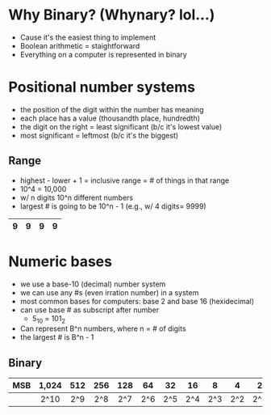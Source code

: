 # Why Binary? (Whynary? lol...)

* Cause it's the easiest thing to implement
* Boolean arithmetic = staightforward
* Everything on a computer is represented in binary


# Positional number systems
* the position of the digit within the number has meaning
* each place has a value (thousandth place, hundredth)
* the digit on the right = least significant (b/c it's lowest value)
* most significant = leftmost (b/c it's the biggest)

## Range
* highest - lower + 1 = inclusive range = # of things in that range
* 10^4 = 10,000
* w/ n digits 10^n different numbers
* largest # is going to be 10^n - 1 (e.g., w/ 4 digits= 9999)

| 9 | 9 | 9 | 9 |
|:-:|:-:|:-:|:-:|

# Numeric bases
* we use a base-10 (decimal) number system
* we can use any #s (even irration number) in a system
* most common bases for computers: base 2 and base 16 (hexidecimal)
* can use base # as subscript after number
  * 5<sub>10</sub> = 101<sub>2</sub>
* Can represent B^n numbers, where n = # of digits
* the largest # is B^n - 1

## Binary
| MSB | 1,024 | 512 | 256 | 128 |  64 |  32 |  16 |  8  |  4  |  2  |  1  | LSB |
|-----|:-----:|:---:|:---:|:---:|:---:|:---:|:---:|:---:|:---:|:---:|:---:|-----|
|     |  2^10 | 2^9 | 2^8 | 2^7 | 2^6 | 2^5 | 2^4 | 2^3 | 2^2 | 2^1 | 2^0 |     |
